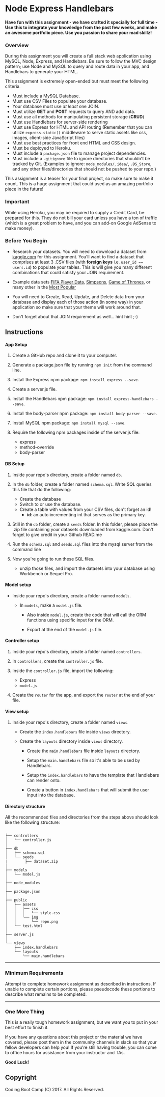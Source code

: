 # Node Express Handlebars

**Have fun with this assignment - we have crafted it specially for full time - Use this to integrate your knowledge from the past few weeks, and make an awesome portfolio piece. Use you passion to share your mad skillz!**

### Overview

During this assignment you will create a full stack web application using MySQL, Node, Express, and Handlebars. Be sure to follow the MVC design pattern; use Node and MySQL to query and route data in your app, and Handlebars to generate your HTML.

This assignment is extremely open-ended but must meet the following criteria.
* Must include a MySQL Database.
* Must use CSV Files to populate your database.
* Your database must use _at least_ one JOIN.
* Must utilize **GET** and **POST** requests to query AND add data.
* Must use all methods for manipulating persistent storage (**CRUD**)
* Must use Handlebars for server-side rendering
* Must use Express for HTML and API routing (Remember that you can utilize `express.static()` middleware to serve static assets like css, images, client-side JavaScript files) 
* Must use best practices for front end HTML and CSS design.
* Must be deployed to Heroku.
* Must include a `package.json` file to manage project dependencies.
* Must include a `.gitignore` file to ignore directories that shouldn't be tracked by Git. (Examples to ignore: `node_modules/`, `idea/`, `.DS_Store`, and any other files/directories that should not be pushed to your repo.)

This assignment is a teaser for your final project, so make sure to make it count. This is a huge assignment that could used as an amazing portfolio piece in the future!

### Important

While using Heroku, you may be required to supply a Credit Card, be prepared for this. They do not bill your card unless you have a ton of traffic (which is a great problem to have, and you can add-on Google AdSense to make money).

### Before You Begin

* Research your datasets. You will need to download a dataset from [kaggle.com](kaggle.com) for this assignment. You'll want to find a dataset that comprises at least 3 .CSV files (with **foreign keys** i.e. `user_id == users.id`) to populate your tables. This is will give you many different combinations that could satisfy your JOIN requirement.

* Example data sets [FIFA Player Data](https://www.kaggle.com/artimous/complete-fifa-2017-player-dataset-global), [Simpsons](https://www.kaggle.com/wcukierski/the-simpsons-by-the-data), [Game of Thrones](https://www.kaggle.com/mylesoneill/game-of-thrones), or many other in the [Most Popular](https://www.kaggle.com/datasets)

* You will need to Create, Read, Update, and Delete data from your database and display each of those action (in some way) in your application so make sure that your theme will work around that.

* Don't forget about that JOIN requirement as well... hint hint ;-)

## Instructions

#### App Setup

1. Create a GitHub repo and clone it to your computer.

2. Generate a package.json file by running `npm init` from the command line.

3. Install the Express npm package: `npm install express --save`.

4. Create a server.js file.

5. Install the Handlebars npm package: `npm install express-handlebars --save`.

6. Install the body-parser npm package: `npm install body-parser --save`.

7. Install MySQL npm package: `npm install mysql --save`.

8. Require the following npm packages inside of the server.js file:
   * express
   * method-override
   * body-parser

#### DB Setup

1. Inside your repo's directory, create a folder named `db`.

2. In the `db` folder, create a folder named `schema.sql`. Write SQL queries this file that do the following:

   * Create the database
   * Switch to or use the database.
   * Create a table with values from your CSV files, don't forget an id!
     * **id**: an auto incrementing int that serves as the primary key.

3. Still in the `db` folder, create a `seeds` folder. In this folder, please place the .zip file containing your datasets downloaded from kaggle.com. Don't forget to give credit in your Github READ.me

4. Run the `schema.sql` and `seeds.sql` files into the mysql server from the command line

5. Now you're going to run these SQL files.

   * unzip those files, and import the datasets into your database using Workbench or Sequel Pro.

#### Model setup

* Inside your repo's directory, create a folder named `models`.

  * In `models`, make a `model.js` file.

    * Also inside `model.js`, create the code that will call the ORM functions using specific input for the ORM.

    * Export at the end of the `model.js` file.

#### Controller setup

1. Inside your repo's directory, create a folder named `controllers`.

2. In `controllers`, create the `controller.js` file.

3. Inside the `controller.js` file, import the following:

   * Express
   * `model.js`

4. Create the `router` for the app, and export the `router` at the end of your file.

#### View setup

1. Inside your repo's directory, create a folder named `views`.

   * Create the `index.handlebars` file inside `views` directory.

   * Create the `layouts` directory inside `views` directory.

     * Create the `main.handlebars` file inside `layouts` directory.

     * Setup the `main.handlebars` file so it's able to be used by Handlebars.

     * Setup the `index.handlebars` to have the template that Handlebars can render onto.

     * Create a button in `index.handlebars` that will submit the user input into the database.

#### Directory structure

All the recommended files and directories from the steps above should look like the following structure:

```

├── controllers
│   └── controller.js
│
├── db
│   ├── schema.sql
│   └── seeds
|        ├── dataset.zip
│
├── models
│   └── model.js
│ 
├── node_modules
│ 
├── package.json
│
├── public
│   ├── assets
│   │   ├── css
│   │   │   └── style.css
│   │   └── img
│   │       └── repo.png
│   └── test.html
│
├── server.js
│
└── views
    ├── index.handlebars
    └── layouts
        └── main.handlebars
```

- - -

### Minimum Requirements

Attempt to complete homework assignment as described in instructions. If unable to complete certain portions, please pseudocode these portions to describe what remains to be completed.

- - -

### One More Thing

This is a really tough homework assignment, but we want you to put in your best effort to finish it.

If you have any questions about this project or the material we have covered, please post them in the community channels in slack so that your fellow developers can help you! If you're still having trouble, you can come to office hours for assistance from your instructor and TAs.

**Good Luck!**

## Copyright

Coding Boot Camp (C) 2017. All Rights Reserved.
